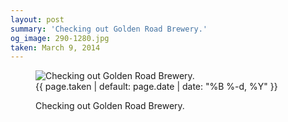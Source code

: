 ```yaml
---
layout: post
summary: 'Checking out Golden Road Brewery.'
og_image: 290-1280.jpg
taken: March 9, 2014
---
```


<figure class="post" data-src="{{ site.assets_url }}/{{ page.og_image }}">
<img alt="Checking out Golden Road Brewery." sizes="(min-width: 700px) 50vw, calc(100vw - 2rem)" src="{{ site.assets_url }}/290-640.jpg" srcset="{{ site.assets_url }}/290-1280.jpg 1280w, {{ site.assets_url }}/290-960.jpg 960w, {{ site.assets_url }}/290-640.jpg 640w, {{ site.assets_url }}/290-320.jpg 320w"/>
<figcaption>
<time>{{ page.taken | default: page.date | date: "%B %-d, %Y" }}</time>
<p>Checking out Golden Road Brewery.</p>
</figcaption>
</figure>
